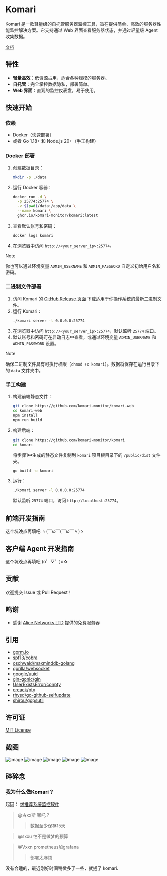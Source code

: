 
# Komari

Komari 是一款轻量级的自托管服务器监控工具，旨在提供简单、高效的服务器性能监控解决方案。它支持通过 Web 界面查看服务器状态，并通过轻量级 Agent 收集数据。

[文档](https://komari-monitor.github.io/komari-document/)

## 特性
- **轻量高效**：低资源占用，适合各种规模的服务器。
- **自托管**：完全掌控数据隐私，部署简单。
- **Web 界面**：直观的监控仪表盘，易于使用。

## 快速开始

### 依赖
- Docker（快速部署）
- 或者 Go 1.18+ 和 Node.js 20+（手工构建）

### Docker 部署
1. 创建数据目录：
   ```bash
   mkdir -p ./data
   ```
2. 运行 Docker 容器：
   ```bash
   docker run -d \
     -p 25774:25774 \
     -v $(pwd)/data:/app/data \
     --name komari \
     ghcr.io/komari-monitor/komari:latest
   ```
3. 查看默认账号和密码：
   ```bash
   docker logs komari
   ```
4. 在浏览器中访问 `http://<your_server_ip>:25774`。

> [!NOTE]
> 你也可以通过环境变量 `ADMIN_USERNAME` 和 `ADMIN_PASSWORD` 自定义初始用户名和密码。

### 二进制文件部署
1. 访问 Komari 的 [GitHub Release 页面](https://github.com/komari-monitor/komari/releases) 下载适用于你操作系统的最新二进制文件。
2. 运行 Komari：
   ```bash
   ./komari server -l 0.0.0.0:25774
   ```
3. 在浏览器中访问 `http://<your_server_ip>:25774`，默认监听 `25774` 端口。
4. 默认账号和密码可在启动日志中查看，或通过环境变量 `ADMIN_USERNAME` 和 `ADMIN_PASSWORD` 设置。

> [!NOTE]
> 确保二进制文件具有可执行权限（`chmod +x komari`）。数据将保存在运行目录下的 `data` 文件夹中。


### 手工构建
1. 构建前端静态文件：
   ```bash
   git clone https://github.com/komari-monitor/komari-web
   cd komari-web
   npm install
   npm run build
   ```
2. 构建后端：
   ```bash
   git clone https://github.com/komari-monitor/komari
   cd komari
   ```
   将步骤1中生成的静态文件复制到 `komari` 项目根目录下的 `/public/dist` 文件夹。
   ```bash 
   go build -o komari
   ```
4. 运行：
   ```bash
   ./komari server -l 0.0.0.0:25774
   ```
   默认监听 `25774` 端口，访问 `http://localhost:25774`。

## 前端开发指南
这个坑晚点再填吧 ヽ(￣ω￣(￣ω￣〃)ゝ

## 客户端 Agent 开发指南
这个坑晚点再填吧 (o゜▽゜)o☆

## 贡献
欢迎提交 Issue 或 Pull Request！

## 鸣谢
 - 感谢 [Alice Networks LTD](https://app.alice.ws/) 提供的免费服务器

## 引用
 - [gorm.io](https://gorm.io/)
 - [spf13/cobra](https://github.com/spf13/cobra)
 - [oschwald/maxminddb-golang](https://github.com/oschwald/maxminddb-golang)
 - [gorilla/websocket](https://github.com/gorilla/websocket)
 - [google/uuid](https://github.com/google/uuid)
 - [gin-gonic/gin](https://github.com/gin-gonic/gin)
 - [UserExistsError/conpty](https://github.com/UserExistsError/conpty)
 - [creack/pty](https://github.com/creack/pty)
 - [rhysd/go-github-selfupdate](https://github.com/rhysd/go-github-selfupdate)
 - [shirou/gopsutil](https://github.com/shirou/gopsutil)

## 许可证
[MIT License](LICENSE)

## 截图

![image](https://i.111666.best/image/KPDsA2Vj6KB7gpMl0kxlEt.png)
![image](https://i.111666.best/image/gtlxKHUflzmQJz281TGVEB.png)
![image](https://i.111666.best/image/3jE4raXwmtvXyn2PZ6lMB0.png)
![image](https://i.111666.best/image/llocRPk4kEENvNCnWMYPIl.png)
![image](https://i.111666.best/image/y6Pi9cSQM77wTVwLROYBBE.png)

## 碎碎念

### 我为什么做Komari？

起因： [求推荐系统监控软件](https://www.nodeseek.com/post-133745-1)

> @古xx斯
> 哪吒？
> > 数据至少保存15天

> @sxxu
> 怕不是做梦的预算

> @Vxxn
> prometheus加grafana
> > 部署太麻烦

没有合适的，最近刚好时间稍微多了一些，就搓了 komari.

